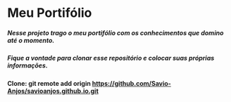 ﻿# Meu Portifólio

##### Nesse projeto trago o meu portifólio com os conhecimentos que domino até o momento.

##### Fique a vontade para clonar esse repositório e colocar suas próprias informações.

#### Clone: git remote add origin https://github.com/Savio-Anjos/savioanjos.github.io.git
